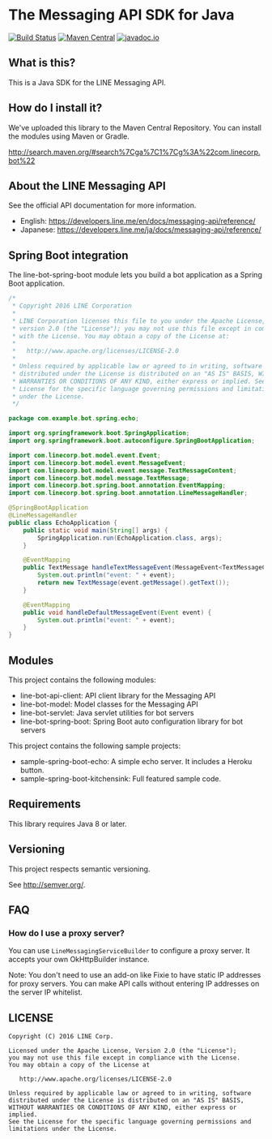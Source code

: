 # The Messaging API SDK for Java

[![Build Status](https://travis-ci.org/line/line-bot-sdk-java.svg?branch=master)](https://travis-ci.org/line/line-bot-sdk-java)
[![Maven Central](https://maven-badges.herokuapp.com/maven-central/com.linecorp.bot/line-bot-model/badge.svg)](https://maven-badges.herokuapp.com/maven-central/com.linecorp.bot/line-bot-model)
[![javadoc.io](https://javadocio-badges.herokuapp.com/com.linecorp.bot/line-bot-model/badge.svg)](https://javadocio-badges.herokuapp.com/com.linecorp.bot/line-bot-model)


## What is this?

This is a Java SDK for the LINE Messaging API.

## How do I install it?

We've uploaded this library to the Maven Central Repository. You can install the modules using Maven or Gradle.

http://search.maven.org/#search%7Cga%7C1%7Cg%3A%22com.linecorp.bot%22

## About the LINE Messaging API

See the official API documentation for more information.

- English: https://developers.line.me/en/docs/messaging-api/reference/
- Japanese: https://developers.line.me/ja/docs/messaging-api/reference/

## Spring Boot integration

The line-bot-spring-boot module lets you build a bot application as a Spring Boot application.

```java
/*
 * Copyright 2016 LINE Corporation
 *
 * LINE Corporation licenses this file to you under the Apache License,
 * version 2.0 (the "License"); you may not use this file except in compliance
 * with the License. You may obtain a copy of the License at:
 *
 *   http://www.apache.org/licenses/LICENSE-2.0
 *
 * Unless required by applicable law or agreed to in writing, software
 * distributed under the License is distributed on an "AS IS" BASIS, WITHOUT
 * WARRANTIES OR CONDITIONS OF ANY KIND, either express or implied. See the
 * License for the specific language governing permissions and limitations
 * under the License.
 */

package com.example.bot.spring.echo;

import org.springframework.boot.SpringApplication;
import org.springframework.boot.autoconfigure.SpringBootApplication;

import com.linecorp.bot.model.event.Event;
import com.linecorp.bot.model.event.MessageEvent;
import com.linecorp.bot.model.event.message.TextMessageContent;
import com.linecorp.bot.model.message.TextMessage;
import com.linecorp.bot.spring.boot.annotation.EventMapping;
import com.linecorp.bot.spring.boot.annotation.LineMessageHandler;

@SpringBootApplication
@LineMessageHandler
public class EchoApplication {
    public static void main(String[] args) {
        SpringApplication.run(EchoApplication.class, args);
    }

    @EventMapping
    public TextMessage handleTextMessageEvent(MessageEvent<TextMessageContent> event) {
        System.out.println("event: " + event);
        return new TextMessage(event.getMessage().getText());
    }

    @EventMapping
    public void handleDefaultMessageEvent(Event event) {
        System.out.println("event: " + event);
    }
}
```

## Modules

This project contains the following modules:

 * line-bot-api-client: API client library for the Messaging API
 * line-bot-model: Model classes for the Messaging API
 * line-bot-servlet: Java servlet utilities for bot servers
 * line-bot-spring-boot: Spring Boot auto configuration library for bot servers

This project contains the following sample projects:

 * sample-spring-boot-echo: A simple echo server. It includes a Heroku button.
 * sample-spring-boot-kitchensink: Full featured sample code.

## Requirements

This library requires Java 8 or later.

## Versioning

This project respects semantic versioning.

See http://semver.org/.

## FAQ

### How do I use a proxy server?

You can use `LineMessagingServiceBuilder` to configure a proxy server. It accepts your own OkHttpBuilder instance.

Note: You don't need to use an add-on like Fixie to have static IP addresses for proxy servers. You can make API calls without entering IP addresses on the server IP whitelist.

## LICENSE

    Copyright (C) 2016 LINE Corp.

    Licensed under the Apache License, Version 2.0 (the "License");
    you may not use this file except in compliance with the License.
    You may obtain a copy of the License at

       http://www.apache.org/licenses/LICENSE-2.0

    Unless required by applicable law or agreed to in writing, software
    distributed under the License is distributed on an "AS IS" BASIS,
    WITHOUT WARRANTIES OR CONDITIONS OF ANY KIND, either express or implied.
    See the License for the specific language governing permissions and
    limitations under the License.

